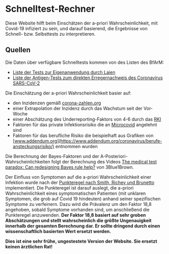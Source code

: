 # Schnelltest-Rechner
Diese Website hilft beim Einschätzen der a-priori Wahrscheinlichkeit, mit Covid-19 infiziert zu sein, und darauf basierend, die Ergebnisse von Schnell- bzw. Selbsttests zu interpretieren.

## Quellen

Die Daten über verfügbare Schnelltests kommen von des Listen des BfArM:
 * [Liste der Tests zur Eigenanwendung durch Laien](https://www.bfarm.de/DE/Medizinprodukte/Antigentests/_node.html)
 * [Liste der Antigen-Tests zum direkten Erregernachweis des Coronavirus SARS-CoV-2](https://antigentest.bfarm.de/ords/f?p=ANTIGENTESTS-AUF-SARS-COV-2)

Die Einschätzung der a-priori Wahrscheinlichkeit basier auf:
 * den Inzidenzen gemäß [corona-zahlen.org](https://api.corona-zahlen.org/docs/)
 * einer Extrapolation der Inzidenz durch das Wachstum seit der Vor-Woche
 * einer Abschätzung des Underreporting-Faktors von 4-6 durch das [RKI](https://www.rki.de/DE/Content/Infekt/EpidBull/Archiv/2020/Ausgaben/50_20.pdf?__blob=publicationFile)
 * Faktoren für das private Infektionsrisiko die an [Microcovid](https://www.microcovid.org) angelehnt sind
 * Faktoren für das berufliche Risiko die beispielhaft aus Grafiken von [www.addendum.org](https://www.addendum.org/coronavirus/berufe-ansteckungsrisiko/) entnommen wurden

Die Berechnung der Bayes-Faktoren und der A-Posteriori-Wahrscheinlichkeiten folgt der Berechnung des Videos [The medical test paradox: Can redesigning Bayes rule help?](https://www.youtube.com/watch?v=lG4VkPoG3ko&t) von 3Blue1Brown.

Der Einfluss von Symptomen auf die a-priori Wahrscheinlichkeit einer Infektion wurde nach der [Punkteregel nach Smith, Richey und Brunetto](https://www.ncbi.nlm.nih.gov/pmc/articles/PMC7584484/) implementiert. Die Punkteregel ist darauf auslegt, die a-priori Wahrscheinlichkeit eines symptomatischen Patienten (mit unklaren Symptomen, die grob auf Covid 19 hindeuten) anhand seiner spezifischen Symptome zu verfeinern. Dazu wird die Prävalenz um den Faktor 18,8 angehoben, sobald Symptome vorhanden sind, um anschließend die Punkteregel anzuwenden. **Der Faktor 18,8 basiert auf sehr groben Abschätzungen und stellt wahrscheinlich die größte Ungenauigkeit innerhalb der gesamten Berechnung dar. Er sollte dringend durch einen wissenschaftlich basierten Wert ersetzt werden.** 

__Dies ist eine sehr frühe, ungestestete Version der Website. Sie ersetzt keinen ärztlichen Rat!__
